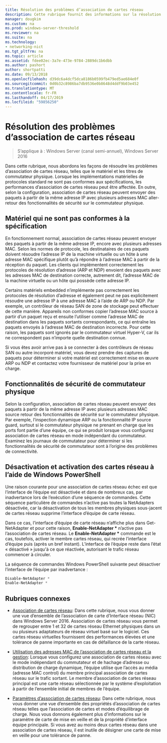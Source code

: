 ```yaml
---
title: Résolution des problèmes d’association de cartes réseau
description: Cette rubrique fournit des informations sur la résolution de l’association de cartes réseau dans Windows Server 2016.
manager: dougkim
ms.custom: na
ms.prod: windows-server-threshold
ms.reviewer: na
ms.suite: na
ms.technology:
- networking-nict
ms.tgt_pltfrm: na
ms.topic: article
ms.assetid: fdee02ec-3a7e-473e-9784-2889dc1b6dbb
ms.author: pashort
author: shortpatti
ms.date: 09/13/2018
ms.openlocfilehash: d39dc6a4dcf5dca8186b0599fb479ed5ae684e0f
ms.sourcegitcommit: 0d0b32c8986ba7db9536e0b8648d4ddf9b03e452
ms.translationtype: MT
ms.contentlocale: fr-FR
ms.lasthandoff: 04/17/2019
ms.locfileid: "59856250"
---
```

# <a name="troubleshooting-nic-teaming"></a>Résolution des problèmes d’association de cartes réseau

>S’applique à : Windows Server (canal semi-annuel), Windows Server 2016

Dans cette rubrique, nous abordons les façons de résoudre les problèmes d’association de cartes réseau, telles que le matériel et les titres de commutateur physique.  Lorsque les implémentations matérielles de protocoles standard ne sont pas conformes aux spécifications, les performances d’association de cartes réseau peut être affectée. En outre, selon la configuration, association de cartes réseau peuvent envoyer des paquets à partir de la même adresse IP avec plusieurs adresses MAC aller-retour des fonctionnalités de sécurité sur le commutateur physique.

  
## <a name="hardware-that-doesnt-conform-to-specification"></a>Matériel qui ne sont pas conformes à la spécification  
  
En fonctionnement normal, association de cartes réseau peuvent envoyer des paquets à partir de la même adresse IP, encore avec plusieurs adresses MAC. Selon les normes de protocole, les destinataires de ces paquets doivent résoudre l’adresse IP de la machine virtuelle ou un hôte à une adresse MAC spécifique plutôt qu’à répondre à l’adresse MAC à partir de la réception du paquet.  Les clients qui implémentent correctement les protocoles de résolution d’adresse (ARP et NDP) envoient des paquets avec les adresses MAC de destination correcte, autrement dit, l’adresse MAC de la machine virtuelle ou un hôte qui possède cette adresse IP. 
  
Certains matériels embedded n’implémente pas correctement les protocoles de résolution d’adresse et également peut ne pas explicitement résoudre une adresse IP à une adresse MAC à l’aide de ARP ou NDP.  Par exemple, un contrôleur de réseau SAN de zone de stockage peut effectuer de cette manière. Appareils non conformes copier l’adresse MAC source à partir d’un paquet reçu et ensuite l’utiliser comme l’adresse MAC de destination dans les paquets sortants correspondants, ce qui entraîne les paquets envoyés à l’adresse MAC de destination incorrecte. Pour cette raison, les paquets sont ignorés par le commutateur virtuel Hyper-V, car ils ne correspondent pas n’importe quelle destination connue.  
  
Si vous êtes avoir arrive pas à se connecter à des contrôleurs de réseau SAN ou autre incorporé matériel, vous devez prendre des captures de paquets pour déterminer si votre matériel est correctement mise en œuvre ARP ou NDP et contactez votre fournisseur de matériel pour la prise en charge.  

  
## <a name="physical-switch-security-features"></a>Fonctionnalités de sécurité de commutateur physique  
Selon la configuration, association de cartes réseau peuvent envoyer des paquets à partir de la même adresse IP avec plusieurs adresses MAC source retour des fonctionnalités de sécurité sur le commutateur physique. Par exemple, l’inspection dynamique ARP ou la fonctionnalité IP source guard, surtout si le commutateur physique ne prenant en charge que les ports font partie d’une équipe, ce qui se produit lorsque vous configurez association de cartes réseau en mode indépendant du commutateur. Examinez les journaux de commutateur pour déterminer si les fonctionnalités de sécurité de commutateur sont à l’origine des problèmes de connectivité. 
  
## <a name="disabling-and-enabling-network-adapters-by-using-windows-powershell"></a>Désactivation et activation des cartes réseau à l’aide de Windows PowerShell  

Une raison courante pour une association de cartes réseau échec est que l’interface de l’équipe est désactivée et dans de nombreux cas, par inadvertance lors de l’exécution d’une séquence de commandes.  Cette séquence particulière de commandes n’active pas toutes la NetAdapters désactivée, car la désactivation de tous les membres physiques sous-jacent de cartes réseau supprime l’interface d’équipe de carte réseau. 

Dans ce cas, l’interface d’équipe de carte réseau n’affiche plus dans Get-NetAdapter et pour cette raison, **Enable-NetAdapter \***  n’active pas l’association de cartes réseau. Le **Enable-NetAdapter \***  commande est le cas, toutefois, activer le membre cartes réseau, qui recrée l’interface d’équipe puis (après un bref instant). L’interface de l’équipe reste dans l’état « désactivé » jusqu'à ce que réactivée, autorisant le trafic réseau commencer à circuler. 

La séquence de commandes Windows PowerShell suivante peut désactiver l’interface de l’équipe par inadvertance :  
  
```PowerShell 
Disable-NetAdapter *  
Enable-NetAdapter *  
```  
  

  
## <a name="related-topics"></a>Rubriques connexes  
- [Association de cartes réseau](NIC-Teaming.md): Dans cette rubrique, nous vous donner une vue d’ensemble de l’association de carte d’Interface réseau (NIC) dans Windows Server 2016. Association de cartes réseau vous permet de regrouper entre 1 et 32 de cartes réseau Ethernet physiques dans un ou plusieurs adaptateurs de réseau virtuel basé sur le logiciel. Ces cartes réseau virtuelles fournissent des performances élevées et une tolérance de panne importante en cas de défaillance de la carte réseau.   

- [Utilisation des adresses MAC de l’association de cartes réseau et la gestion](NIC-Teaming-MAC-Address-Use-and-Management.md): Lorsque vous configurez une association de cartes réseau avec le mode indépendant du commutateur et de hachage d’adresse ou distribution de charge dynamique, l’équipe utilise que l’accès au média (adresse MAC control) du membre principal association de cartes réseau sur le trafic sortant. Le membre d’association de cartes réseau principal est une carte réseau sélectionnée par le système d’exploitation à partir de l’ensemble initial de membres de l’équipe.

- [Paramètres d’association de cartes réseau](nic-teaming-settings.md): Dans cette rubrique, nous vous donner une vue d’ensemble des propriétés d’association de cartes réseau telles que l’association de cartes et modes d’équilibrage de charge. Nous vous donnons également plus d’informations sur le paramètre de carte de mise en veille et de la propriété d’interface équipe principale. Si vous avez au moins deux cartes réseau dans une association de cartes réseau, il est inutile de désigner une carte de mise en veille pour une tolérance de panne.
  


